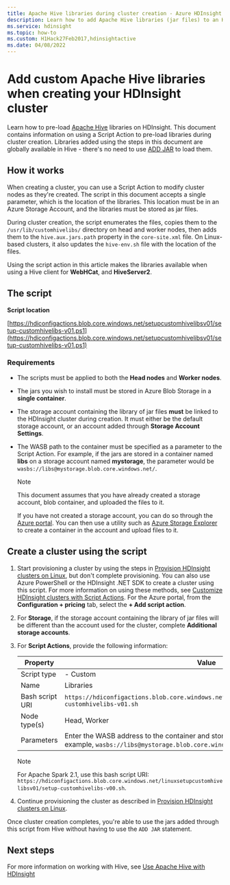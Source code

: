```yaml
---
title: Apache Hive libraries during cluster creation - Azure HDInsight
description: Learn how to add Apache Hive libraries (jar files) to an HDInsight cluster during cluster creation.
ms.service: hdinsight
ms.topic: how-to
ms.custom: H1Hack27Feb2017,hdinsightactive
ms.date: 04/08/2022
---
```


# Add custom Apache Hive libraries when creating your HDInsight cluster

Learn how to pre-load [Apache Hive](https://hive.apache.org/) libraries on HDInsight. This document contains information on using a Script Action to pre-load libraries during cluster creation. Libraries added using the steps in this document are globally available in Hive - there's no need to use [ADD JAR](https://cwiki.apache.org/confluence/display/Hive/LanguageManual+Cli) to load them.

## How it works

When creating a cluster, you can use a Script Action to modify cluster nodes as they're created. The script in this document accepts a single parameter, which is the location of the libraries. This location must be in an Azure Storage Account, and the libraries must be stored as jar files.

During cluster creation, the script enumerates the files, copies them to the `/usr/lib/customhivelibs/` directory on head and worker nodes, then adds them to the `hive.aux.jars.path` property in the `core-site.xml` file. On Linux-based clusters, it also updates the `hive-env.sh` file with the location of the files.

Using the script action in this article makes the libraries available when using a Hive client for **WebHCat**, and **HiveServer2**.

## The script

**Script location**

[https://hdiconfigactions.blob.core.windows.net/setupcustomhivelibsv01/setup-customhivelibs-v01.ps1](https://hdiconfigactions.blob.core.windows.net/setupcustomhivelibsv01/setup-customhivelibs-v01.ps1)

### Requirements

* The scripts must be applied to both the **Head nodes** and **Worker nodes**.

* The jars you wish to install must be stored in Azure Blob Storage in a **single container**.

* The storage account containing the library of jar files **must** be linked to the HDInsight cluster during creation. It must either be the default storage account, or an account added through __Storage Account Settings__.

* The WASB path to the container must be specified as a parameter to the Script Action. For example, if the jars are stored in a container named **libs** on a storage account named **mystorage**, the parameter would be `wasbs://libs@mystorage.blob.core.windows.net/`.

  > [!NOTE]  
  > This document assumes that you have already created a storage account, blob container, and uploaded the files to it.
  >
  > If you have not created a storage account, you can do so through the [Azure portal](https://portal.azure.com). You can then use a utility such as [Azure Storage Explorer](https://storageexplorer.com/) to create a container in the account and upload files to it.

## Create a cluster using the script

1. Start provisioning a cluster by using the steps in [Provision HDInsight clusters on Linux](hdinsight-hadoop-provision-linux-clusters.md), but don't complete provisioning. You can also use Azure PowerShell or the HDInsight .NET SDK to create a cluster using this script. For more information on using these methods, see [Customize HDInsight clusters with Script Actions](hdinsight-hadoop-customize-cluster-linux.md). For the Azure portal, from the **Configuration + pricing** tab, select the **+ Add script action**.

1. For **Storage**, if the storage account containing the library of jar files will be different than the account used for the cluster, complete **Additional storage accounts**.

1. For **Script Actions**, provide the following information:

    |Property |Value |
    |---|---|
    |Script type|- Custom|
    |Name|Libraries |
    |Bash script URI|`https://hdiconfigactions.blob.core.windows.net/linuxsetupcustomhivelibsv01/setup-customhivelibs-v01.sh`|
    |Node type(s)|Head, Worker|
    |Parameters|Enter the WASB address to the container and storage account that contains the jars. For example, `wasbs://libs@mystorage.blob.core.windows.net/`.|

    > [!NOTE]
    > For Apache Spark 2.1, use this bash script URI: `https://hdiconfigactions.blob.core.windows.net/linuxsetupcustomhivelibsv01/setup-customhivelibs-v00.sh`.

1. Continue provisioning the cluster as described in [Provision HDInsight clusters on Linux](hdinsight-hadoop-provision-linux-clusters.md).

Once cluster creation completes, you're able to use the jars added through this script from Hive without having to use the `ADD JAR` statement.

## Next steps

For more information on working with Hive, see [Use Apache Hive with HDInsight](hadoop/hdinsight-use-hive.md)
